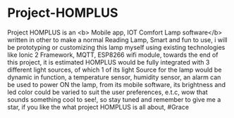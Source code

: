 # Project-HOMPLUS
Project HOMPLUS is an &lt;b> Mobile app, IOT Comfort Lamp software&lt;/b> written in other to make a normal Reading Lamp, Smart and fun to use, i will be prototyping or customizing this lamp myself using existing technologies like Ionic 2 Framework, MQTT, ESP8266 wifi module, towards the end of this project, it is estimated HOMPLUS would be fully integrated with 3 different light sources, of which 1 of its light Source for the lamp would be dynamic in function,  a temperature sensor, humidity sensor, an alarm can be used to power ON the lamp, from its mobile software, its brightness and led color could be varied to suit the user preferences, e.t.c, wow that sounds something cool to see!, so stay tuned and remember to give me a star, if you like the what project HOMPLUS is all about, #Grace
